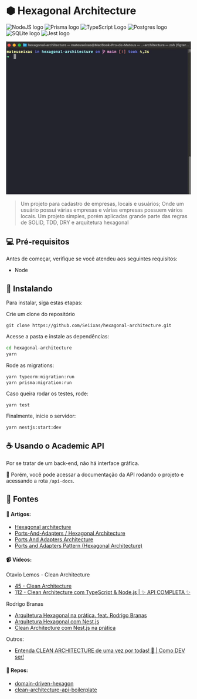 # ⬢ Hexagonal Architecture

![NodeJS logo](https://img.shields.io/badge/Node.js-43853D?style=for-the-badge&logo=node.js&logoColor=white)
![Prisma logo](https://img.shields.io/badge/Prisma-3982CE?style=for-the-badge&logo=Prisma&logoColor=white)
![TypeScript Logo](https://img.shields.io/badge/TypeScript-007ACC?style=for-the-badge&logo=typescript&logoColor=white)
![Postgres logo](https://img.shields.io/badge/PostgreSQL-316192?style=for-the-badge&logo=postgresql&logoColor=white)
![SQLite logo](https://img.shields.io/badge/SQLite-07405E?style=for-the-badge&logo=sqlite&logoColor=white)
![Jest logo](https://img.shields.io/badge/Jest-323330?style=for-the-badge&logo=Jest&logoColor=white)

<img src=".github/readme/thumbnail.gif" alt="Gif rodando os testes do app">

> Um projeto para cadastro de empresas, locais e usuários; Onde um usuário possui várias empresas e várias empresas possuem vários locais. Um projeto simples, porém aplicadas grande parte das regras de SOLID, TDD, DRY e arquitetura hexagonal

## 💻 Pré-requisitos

Antes de começar, verifique se você atendeu aos seguintes requisitos:

- Node

## 🚀 Instalando

Para instalar, siga estas etapas:

Crie um clone do repositório

```
git clone https://github.com/Seiixas/hexagonal-architecture.git
```

Acesse a pasta e instale as dependências:

```bash
cd hexagonal-architecture
yarn
```

Rode as migrations:

```
yarn typeorm:migration:run
yarn prisma:migration:run
```

Caso queira rodar os testes, rode:

```
yarn test
```

Finalmente, inicie o servidor:

```
yarn nestjs:start:dev
```

## ☕ Usando o Academic API

Por se tratar de um back-end, não há interface gráfica.

📕 Porém, você pode acessar a documentação da API rodando o projeto e acessando a rota `/api-docs`.

## 📕 Fontes

#### 📄 Artigos:

- [Hexagonal architecture](https://alistair.cockburn.us/hexagonal-architecture/)
- [Ports-And-Adapters / Hexagonal Architecture](https://www.dossier-andreas.net/software_architecture/ports_and_adapters.html)
- [Ports And Adapters Architecture](http://wiki.c2.com/?PortsAndAdaptersArchitecture)
- [Ports and Adapters Pattern (Hexagonal Architecture)](https://jmgarridopaz.github.io/content/hexagonalarchitecture.html)

#### 📹 Vídeos:

Otavio Lemos - Clean Architecture

- [45 - Clean Architecture](https://www.youtube.com/watch?v=ONj4zvLtmpA)
- [112 - Clean Architecture com TypeScript & Node.js | ✨ API COMPLETA ✨](https://www.youtube.com/watch?v=7BNoxRntLYo)

Rodrigo Branas

- [Arquitetura Hexagonal na prática. feat. Rodrigo Branas](https://www.youtube.com/watch?v=JufRR4GGkgA)
- [Arquitetura Hexagonal com Nest.js](https://www.youtube.com/watch?v=y4CayhdrSOY)
- [Clean Architecture com Nest.js na prática](https://www.youtube.com/watch?v=ZOyEFaBSEfk)

Outros:

- [Entenda CLEAN ARCHITECTURE de uma vez por todas! 🧻 | Como DEV ser!](https://www.youtube.com/watch?v=HynTfTli4mw)

#### 👾 Repos:

- [domain-driven-hexagon](https://github.com/Sairyss/domain-driven-hexagon)
- [clean-architecture-api-boilerplate](https://github.com/luizomf/clean-architecture-api-boilerplate)
